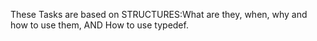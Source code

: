 These Tasks are based on STRUCTURES:What are they, when, why and how to use them, AND How to use typedef.
